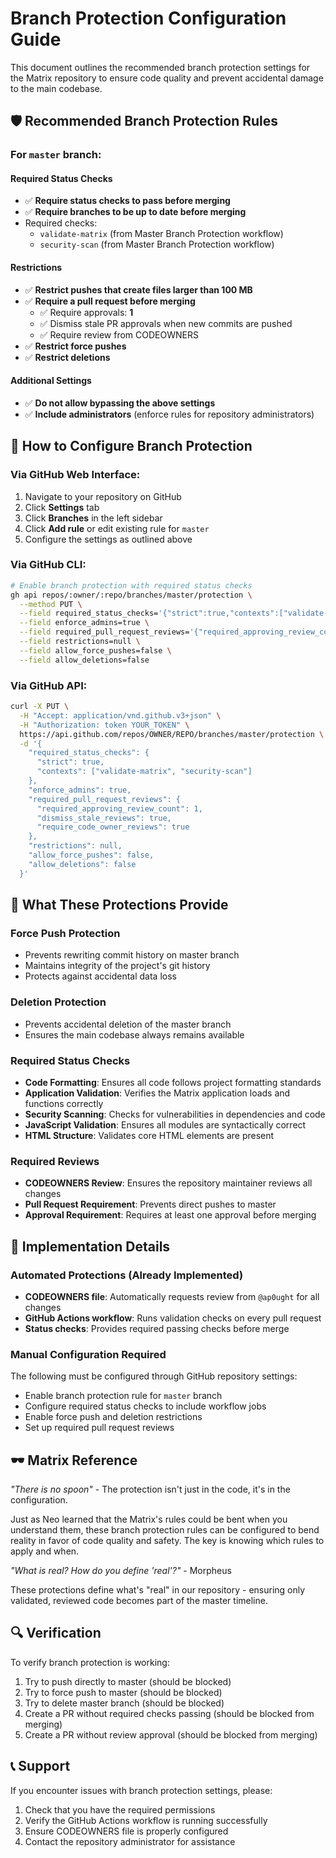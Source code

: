 # Branch Protection Configuration Guide

This document outlines the recommended branch protection settings for the Matrix repository to ensure code quality and prevent accidental damage to the main codebase.

## 🛡️ Recommended Branch Protection Rules

### For `master` branch:

#### Required Status Checks
- ✅ **Require status checks to pass before merging**
- ✅ **Require branches to be up to date before merging**
- Required checks:
  - `validate-matrix` (from Master Branch Protection workflow)
  - `security-scan` (from Master Branch Protection workflow)

#### Restrictions
- ✅ **Restrict pushes that create files larger than 100 MB**
- ✅ **Require a pull request before merging**
  - ✅ Require approvals: **1**
  - ✅ Dismiss stale PR approvals when new commits are pushed
  - ✅ Require review from CODEOWNERS
- ✅ **Restrict force pushes**
- ✅ **Restrict deletions**

#### Additional Settings
- ✅ **Do not allow bypassing the above settings**
- ✅ **Include administrators** (enforce rules for repository administrators)

## 🔧 How to Configure Branch Protection

### Via GitHub Web Interface:

1. Navigate to your repository on GitHub
2. Click **Settings** tab
3. Click **Branches** in the left sidebar
4. Click **Add rule** or edit existing rule for `master`
5. Configure the settings as outlined above

### Via GitHub CLI:

```bash
# Enable branch protection with required status checks
gh api repos/:owner/:repo/branches/master/protection \
  --method PUT \
  --field required_status_checks='{"strict":true,"contexts":["validate-matrix","security-scan"]}' \
  --field enforce_admins=true \
  --field required_pull_request_reviews='{"required_approving_review_count":1,"dismiss_stale_reviews":true,"require_code_owner_reviews":true}' \
  --field restrictions=null \
  --field allow_force_pushes=false \
  --field allow_deletions=false
```

### Via GitHub API:

```bash
curl -X PUT \
  -H "Accept: application/vnd.github.v3+json" \
  -H "Authorization: token YOUR_TOKEN" \
  https://api.github.com/repos/OWNER/REPO/branches/master/protection \
  -d '{
    "required_status_checks": {
      "strict": true,
      "contexts": ["validate-matrix", "security-scan"]
    },
    "enforce_admins": true,
    "required_pull_request_reviews": {
      "required_approving_review_count": 1,
      "dismiss_stale_reviews": true,
      "require_code_owner_reviews": true
    },
    "restrictions": null,
    "allow_force_pushes": false,
    "allow_deletions": false
  }'
```

## 🚀 What These Protections Provide

### Force Push Protection
- Prevents rewriting commit history on master branch
- Maintains integrity of the project's git history
- Protects against accidental data loss

### Deletion Protection  
- Prevents accidental deletion of the master branch
- Ensures the main codebase always remains available

### Required Status Checks
- **Code Formatting**: Ensures all code follows project formatting standards
- **Application Validation**: Verifies the Matrix application loads and functions correctly
- **Security Scanning**: Checks for vulnerabilities in dependencies and code
- **JavaScript Validation**: Ensures all modules are syntactically correct
- **HTML Structure**: Validates core HTML elements are present

### Required Reviews
- **CODEOWNERS Review**: Ensures the repository maintainer reviews all changes
- **Pull Request Requirement**: Prevents direct pushes to master
- **Approval Requirement**: Requires at least one approval before merging

## 🧠 Implementation Details

### Automated Protections (Already Implemented)
- **CODEOWNERS file**: Automatically requests review from `@ap0ught` for all changes
- **GitHub Actions workflow**: Runs validation checks on every pull request
- **Status checks**: Provides required passing checks before merge

### Manual Configuration Required
The following must be configured through GitHub repository settings:
- Enable branch protection rule for `master` branch
- Configure required status checks to include workflow jobs
- Enable force push and deletion restrictions
- Set up required pull request reviews

## 🕶️ Matrix Reference

*"There is no spoon"* - The protection isn't just in the code, it's in the configuration.

Just as Neo learned that the Matrix's rules could be bent when you understand them, these branch protection rules can be configured to bend reality in favor of code quality and safety. The key is knowing which rules to apply and when.

*"What is real? How do you define 'real'?"* - Morpheus

These protections define what's "real" in our repository - ensuring only validated, reviewed code becomes part of the master timeline.

## 🔍 Verification

To verify branch protection is working:

1. Try to push directly to master (should be blocked)
2. Try to force push to master (should be blocked)  
3. Try to delete master branch (should be blocked)
4. Create a PR without required checks passing (should be blocked from merging)
5. Create a PR without review approval (should be blocked from merging)

## 📞 Support

If you encounter issues with branch protection settings, please:
1. Check that you have the required permissions
2. Verify the GitHub Actions workflow is running successfully
3. Ensure CODEOWNERS file is properly configured
4. Contact the repository administrator for assistance